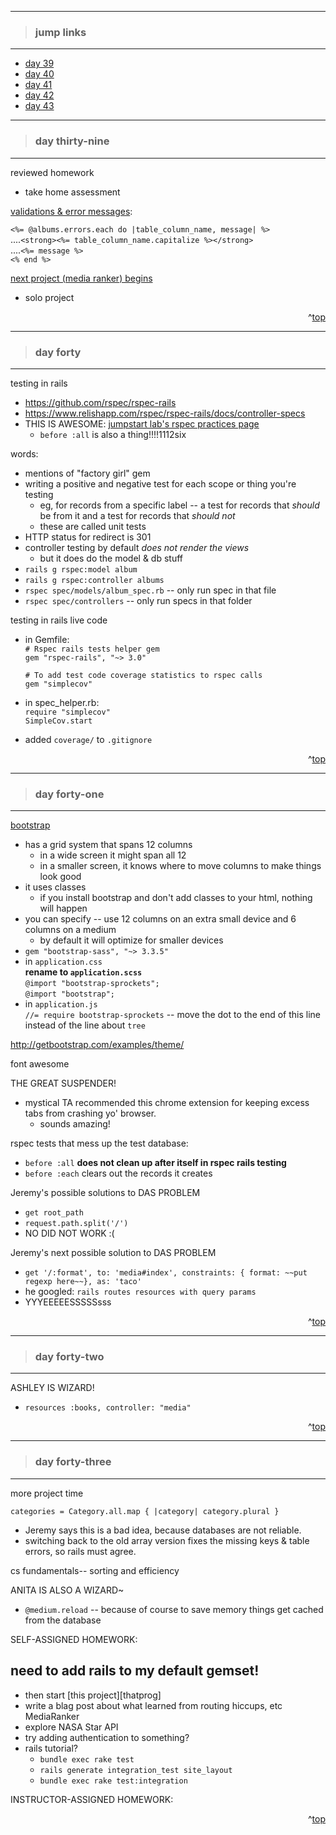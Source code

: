 - - -
> ### jump links ###
- - -

* [day 39](#day-thirty-nine)
* [day 40](#day-forty)
* [day 41](#day-forty-one)
* [day 42](#day-forty-two)
* [day 43](#day-forty-three)

- - -
> ### day thirty-nine ###
- - -

reviewed homework
* take home assessment

[validations & error messages][verr]:

`<%= @albums.errors.each do |table_column_name, message| %>`  
....`<strong><%= table_column_name.capitalize %></strong>`  
....`<%= message %>`  
`<% end %>`

[next project (media ranker) begins][mdrk]
* solo project

[verr]: https://github.com/Ada-Developers-Academy/daily-curriculum/blob/master/topic_resources/validations.md
[mdrk]: https://github.com/Ada-Developers-Academy/C3Projects--MediaRanker

<div align="right">^<a href="#jump-links">top</a></div>


- - -
> ### day forty ###
- - -

testing in rails
* https://github.com/rspec/rspec-rails
* https://www.relishapp.com/rspec/rspec-rails/docs/controller-specs
* THIS IS AWESOME: [jumpstart lab's rspec practices page][jslrspec]
   * `before :all` is also a thing!!!!1112six

[jslrspec]: http://tutorials.jumpstartlab.com/topics/internal_testing/rspec_practices.html

words:
* mentions of "factory girl" gem
* writing a positive and negative test for each scope or thing you're testing
   * eg, for records from a specific label -- a test for records that _should_ be from it and a test for records that _should not_
   * these are called unit tests
* HTTP status for redirect is 301
* controller testing by default _does not render the views_
   * but it does do the model & db stuff
* `rails g rspec:model album`
* `rails g rspec:controller albums`
* `rspec spec/models/album_spec.rb` -- only run spec in that file
* `rspec spec/controllers` -- only run specs in that folder

testing in rails live code
* in Gemfile:  
  `# Rspec rails tests helper gem`  
  `gem "rspec-rails", "~> 3.0"`  

  `# To add test code coverage statistics to rspec calls`  
  `gem "simplecov"`
* in spec_helper.rb:  
  `require "simplecov"`  
  `SimpleCov.start`
* added `coverage/` to `.gitignore`


<div align="right">^<a href="#jump-links">top</a></div>


- - -
> ### day forty-one ###
- - -

[bootstrap][boots]
* has a grid system that spans 12 columns
   * in a wide screen it might span all 12
   * in a smaller screen, it knows where to move columns to make things look good
* it uses classes
   * if you install bootstrap and don't add classes to your html, nothing will happen
* you can specify -- use 12 columns on an extra small device and 6 columns on a medium
   * by default it will optimize for smaller devices
* `gem "bootstrap-sass", "~> 3.3.5"`
* in `application.css`  
  __rename to `application.scss`__  
  `@import "bootstrap-sprockets";`  
  `@import "bootstrap";`
* in `application.js`  
  `//= require bootstrap-sprockets` -- move the dot to the end of this line instead of the line about `tree`

[boots]: https://github.com/Ada-Developers-Academy/daily-curriculum/blob/master/topic_resources/bootstrap.md

http://getbootstrap.com/examples/theme/

font awesome

THE GREAT SUSPENDER!
* mystical TA recommended this chrome extension for keeping excess tabs from crashing yo' browser.
   * sounds amazing!

rspec tests that mess up the test database:
* `before :all` __does not clean up after itself in rspec rails testing__
* `before :each` clears out the records it creates

Jeremy's possible solutions to DAS PROBLEM
* `get root_path`
* `request.path.split('/')`
* NO DID NOT WORK :(

Jeremy's next possible solution to DAS PROBLEM
* `get '/:format', to: 'media#index', constraints: { format: ~~put regexp here~~}, as: 'taco'`
* he googled: `rails routes resources with query params`
* YYYEEEEESSSSSsss


<div align="right">^<a href="#jump-links">top</a></div>


- - -
> ### day forty-two ###
- - -

ASHLEY IS WIZARD!
* `resources :books, controller: "media"`

<div align="right">^<a href="#jump-links">top</a></div>


- - -
> ### day forty-three ###
- - -

more project time

`categories = Category.all.map { |category| category.plural }`
* Jeremy says this is a bad idea, because databases are not reliable.
* switching back to the old array version fixes the missing keys & table errors, so rails must agree.

cs fundamentals-- sorting and efficiency

ANITA IS ALSO A WIZARD~
* `@medium.reload` -- because of course to save memory things get cached from the database


SELF-ASSIGNED HOMEWORK:
## need to add rails to my default gemset!
* then start [this project][thatprog]
* write a blag post about what learned from routing hiccups, etc MediaRanker
* explore NASA Star API
* try adding authentication to something?
* rails tutorial?
   * `bundle exec rake test`
   * `rails generate integration_test site_layout`
   * `bundle exec rake test:integration`

[thatproj]: http://tutorials.jumpstartlab.com/projects/blogger.html

INSTRUCTOR-ASSIGNED HOMEWORK:


<div align="right">^<a href="#jump-links">top</a></div>
